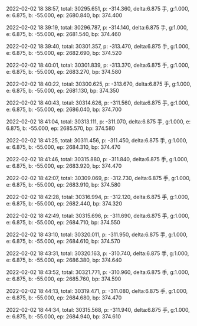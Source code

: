 2022-02-02 18:38:57, total: 30295.651, p: -314.360, delta:6.875 手, g:1.000, e: 6.875, b: -55.000, ep: 2680.840, bp: 374.400

2022-02-02 18:39:19, total: 30296.787, p: -314.140, delta:6.875 手, g:1.000, e: 6.875, b: -55.000, ep: 2681.540, bp: 374.460

2022-02-02 18:39:40, total: 30301.357, p: -313.470, delta:6.875 手, g:1.000, e: 6.875, b: -55.000, ep: 2682.690, bp: 374.520

2022-02-02 18:40:01, total: 30301.839, p: -313.370, delta:6.875 手, g:1.000, e: 6.875, b: -55.000, ep: 2683.270, bp: 374.580

2022-02-02 18:40:22, total: 30300.625, p: -313.670, delta:6.875 手, g:1.000, e: 6.875, b: -55.000, ep: 2681.130, bp: 374.350

2022-02-02 18:40:43, total: 30314.626, p: -311.560, delta:6.875 手, g:1.000, e: 6.875, b: -55.000, ep: 2686.040, bp: 374.700

2022-02-02 18:41:04, total: 30313.111, p: -311.070, delta:6.875 手, g:1.000, e: 6.875, b: -55.000, ep: 2685.570, bp: 374.580

2022-02-02 18:41:25, total: 30311.456, p: -311.450, delta:6.875 手, g:1.000, e: 6.875, b: -55.000, ep: 2684.310, bp: 374.470

2022-02-02 18:41:46, total: 30315.880, p: -311.840, delta:6.875 手, g:1.000, e: 6.875, b: -55.000, ep: 2683.920, bp: 374.470

2022-02-02 18:42:07, total: 30309.069, p: -312.730, delta:6.875 手, g:1.000, e: 6.875, b: -55.000, ep: 2683.910, bp: 374.580

2022-02-02 18:42:28, total: 30316.994, p: -312.120, delta:6.875 手, g:1.000, e: 6.875, b: -55.000, ep: 2682.440, bp: 374.320

2022-02-02 18:42:49, total: 30315.696, p: -311.690, delta:6.875 手, g:1.000, e: 6.875, b: -55.000, ep: 2684.710, bp: 374.550

2022-02-02 18:43:10, total: 30320.011, p: -311.950, delta:6.875 手, g:1.000, e: 6.875, b: -55.000, ep: 2684.610, bp: 374.570

2022-02-02 18:43:31, total: 30320.163, p: -310.740, delta:6.875 手, g:1.000, e: 6.875, b: -55.000, ep: 2686.380, bp: 374.640

2022-02-02 18:43:52, total: 30321.771, p: -310.960, delta:6.875 手, g:1.000, e: 6.875, b: -55.000, ep: 2685.760, bp: 374.590

2022-02-02 18:44:13, total: 30319.471, p: -311.080, delta:6.875 手, g:1.000, e: 6.875, b: -55.000, ep: 2684.680, bp: 374.470

2022-02-02 18:44:34, total: 30315.568, p: -311.940, delta:6.875 手, g:1.000, e: 6.875, b: -55.000, ep: 2684.940, bp: 374.610